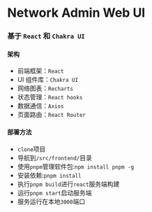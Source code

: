 # Network Admin Web UI

### 基于 `React` 和 `Chakra UI`

#### 架构
- 前端框架：`React`
- UI 组件库：`Chakra UI`
- 网络图表：`Recharts`
- 状态管理：`React hooks`
- 数据通信：`Axios`
- 页面路由：`React Router`

#### 部署方法
- `clone`项目
- 导航到`/src/frontend/`目录
- 使用`pnpm`管理软件包:`npm install pnpm -g`
- 安装依赖:`pnpm install`
- 执行`pnpm build`进行`react`服务端构建
- 运行`pnpm start`启动服务端
- 服务运行在本地`3000`端口
